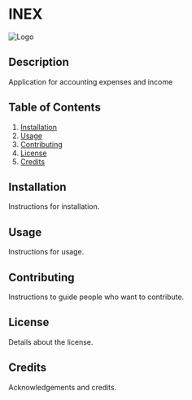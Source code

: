 # INEX

![Logo](https://ibb.co/qp9bD6m)

## Description

Application for accounting expenses and income

## Table of Contents

1. [Installation](#installation)
2. [Usage](#usage)
3. [Contributing](#contributing)
4. [License](#license)
5. [Credits](#credits)

## Installation

Instructions for installation.

## Usage 

Instructions for usage.

## Contributing

Instructions to guide people who want to contribute.

## License

Details about the license.

## Credits

Acknowledgements and credits.
